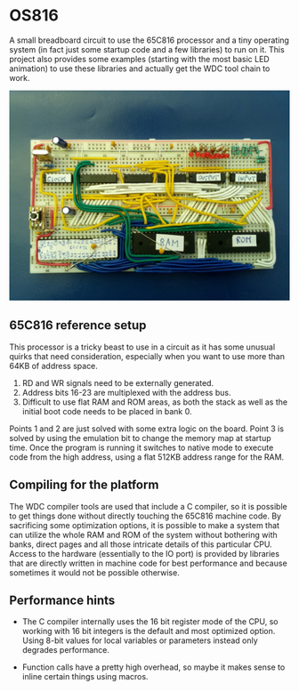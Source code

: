 # OS816

A small breadboard circuit to use the 65C816 processor and a tiny operating system
(in fact just some startup code and a few libraries) to run on it.
This project also provides some examples (starting with the most basic LED animation) 
to use these libraries and actually get the WDC tool chain to work.

![alt text](os816breadboard.jpg "Reference setup on breadboard")

## 65C816 reference setup

This processor is a tricky beast to use in a circuit as it has some unusual quirks that need consideration,
especially when you want to use more than 64KB of address space.

1. RD and WR signals need to be externally generated.
2. Address bits 16-23 are multiplexed with the address bus.
3. Difficult to use flat RAM and ROM areas, as both the stack as well as the initial boot code needs to be 
placed in bank 0.

Points 1 and 2 are just solved with some extra logic on the board. Point 3 is solved by using the emulation bit
to change the memory map at startup time. Once the program is running it switches to native mode to execute code
from the high address, using a flat 512KB address range for the RAM.

## Compiling for the platform

The WDC compiler tools are used that include a C compiler, so it is possible to
get things done without directly touching the 65C816 machine code. By sacrificing 
some optimization options, it is possible to make a system that can utilize the whole
RAM and ROM of the system without bothering with banks, direct pages and all those
intricate details of this particular CPU.
Access to the hardware (essentially to the IO port) is provided by libraries that are directly
written in machine code for best performance and because sometimes it would not be 
possible otherwise.

## Performance hints

* The C compiler internally uses the 16 bit register mode of the CPU, so working
with 16 bit integers is the default and most optimized option. Using 8-bit values for
local variables or parameters instead only degrades performance. 

* Function calls have a pretty high overhead, so maybe it makes sense to inline 
certain things using macros.

